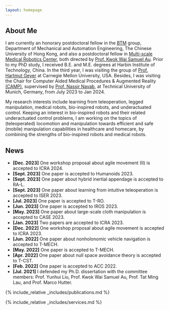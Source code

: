 ```yaml
---
layout: homepage
---
```


## About Me

I am currently an honorary postdoctoral fellow in the [BTM](https://biomedirobotics.com/) group, Department of Mechanical and Automation Engineering, The Chinese University of Hong Kong, and also a postdoctoral fellow in [Multi-scale Medical Robotics Center](https://www.mrc-cuhk.com/), both directed by [Prof. Kwok Wai Samuel Au](https://www4.mae.cuhk.edu.hk/peoples/au-kwok-wai-samuel/). Prior to my PhD study, I received B.E. and M.E. degrees at Harbin Institute of Technology, China. In the third year, I was visiting the group of [Prof. Hartmut Geyer](https://www.cs.cmu.edu/~hgeyer/) at Carnegie Mellon University, USA. Besides, I was visiting the Chair for Computer Aided Medical Procedures & Augmented Reality [(CAMP)](https://www.cs.cit.tum.de/camp/start/), supervised by [Prof. Nassir Navab](https://www.professoren.tum.de/en/navab-nassir), at Technical University of Munich, Germany, from July 2023 to Jan 2024.

My research interests include learning from teleoperation, legged manipulation, medical robots, bio-inspired robots, and underactuated control. Keeping an interest in bio-inspired robots and their related underactuated control problems, I am  working on the topics of (teleoperated) locomotion and manipulation towards efficient and safe (mobile) manipulation capabilities in healthcare and homecare, by combining the strengths of bio-inspired robots and medical robots.


## News

- **[Dec. 2023]** One workshop proposal about agile movement (II) is accepted to ICRA 2024.
- **[Sept. 2023]** One paper is accepted to Humanoids 2023.
- **[Sept. 2023]** One paper about hybrid inertial appendage is accepted to RA-L.
- **[Sept. 2023]** One paper about learning from intuitive teleoperation is accepted to ISER 2023.
- **[Jul. 2023]** One paper is accepted to T-RO.
- **[Jun. 2023]** One paper is accepted to IROS 2023.
- **[May. 2023]** One paper about large-scale cloth manipulation is accepted to CASE 2023.
- **[Jan. 2023]** Two papers are accepted to ICRA 2023.
- **[Dec. 2022]** One workshop proposal about agile movement is accepted to ICRA 2023.
- **[Jun. 2022]** One paper about nonholonomic vehicle navigation is accepted to T-MECH.
- **[May. 2022]** One paper is accepted to T-MECH.
- **[Apr. 2022]** One paper about null space avoidance theory is accepted to T-CST.
- **[Feb. 2022]** One paper is accepted to ACC 2022.
- **[Jul. 2021]** I defended my Ph.D. dissertation with the committee members: Prof. Yunhui Liu, Prof. Kwok Wai Samuel Au, Prof. Tat Ming Lau, and Prof. Marco Hutter.

{% include_relative _includes/publications.md %}

{% include_relative _includes/services.md %}
